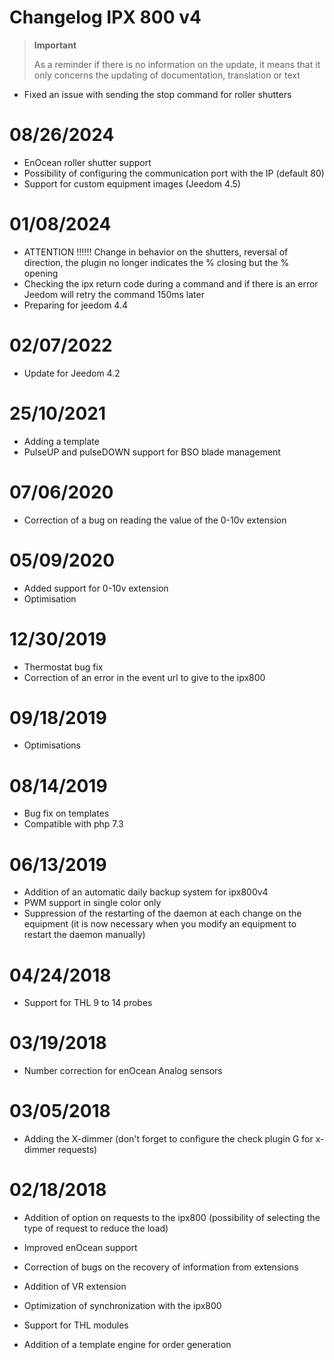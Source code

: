 # Changelog IPX 800 v4

>**Important**
>
>As a reminder if there is no information on the update, it means that it only concerns the updating of documentation, translation or text

- Fixed an issue with sending the stop command for roller shutters

# 08/26/2024

- EnOcean roller shutter support
- Possibility of configuring the communication port with the IP (default 80)
- Support for custom equipment images (Jeedom 4.5)

# 01/08/2024

- ATTENTION !!!!!! Change in behavior on the shutters, reversal of direction, the plugin no longer indicates the % closing but the % opening
- Checking the ipx return code during a command and if there is an error Jeedom will retry the command 150ms later
- Preparing for jeedom 4.4

# 02/07/2022

- Update for Jeedom 4.2

# 25/10/2021

- Adding a template
- PulseUP and pulseDOWN support for BSO blade management

# 07/06/2020

- Correction of a bug on reading the value of the 0-10v extension

# 05/09/2020

- Added support for 0-10v extension
- Optimisation

# 12/30/2019

- Thermostat bug fix
- Correction of an error in the event url to give to the ipx800

# 09/18/2019

- Optimisations

# 08/14/2019

- Bug fix on templates
- Compatible with php 7.3

# 06/13/2019

- Addition of an automatic daily backup system for ipx800v4
- PWM support in single color only
- Suppression of the restarting of the daemon at each change on the equipment (it is now necessary when you modify an equipment to restart the daemon manually)

# 04/24/2018

-	Support for THL 9 to 14 probes

# 03/19/2018

-   Number correction for enOcean Analog sensors

# 03/05/2018

- 	Adding the X-dimmer (don't forget to configure the check plugin G for x-dimmer requests)

#  02/18/2018

-	Addition of option on requests to the ipx800 (possibility of selecting the type of request to reduce the load)

-   Improved enOcean support

-   Correction of bugs on the recovery of information from
    extensions

-   Addition of VR extension

-   Optimization of synchronization with the ipx800

-   Support for THL modules

-   Addition of a template engine for order generation
